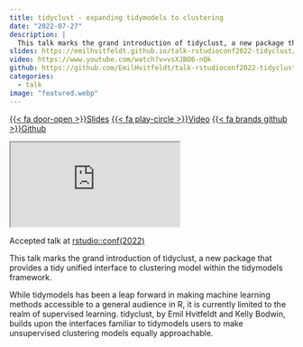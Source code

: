 ```yaml
---
title: tidyclust - expanding tidymodels to clustering
date: "2022-07-27"
description: |
  This talk marks the grand introduction of tidyclust, a new package that provides a tidy unified interface to clustering model within the tidymodels framework.
slides: https://emilhvitfeldt.github.io/talk-rstudioconf2022-tidyclust/#/section
video: https://www.youtube.com/watch?v=vsXJBO6-nQk
github: https://github.com/EmilHvitfeldt/talk-rstudioconf2022-tidyclust
categories:
  - talk
image: "featured.webp"
---
```


<a href="https://emilhvitfeldt.github.io/talk-rstudioconf2022-tidyclust/#/section" class="listing-slides btn-links">{{< fa door-open >}}Slides<a>
<a href="https://www.youtube.com/watch?v=vsXJBO6-nQk" class="listing-video btn-links">{{< fa play-circle >}}Video<a>
<a href="https://github.com/EmilHvitfeldt/talk-rstudioconf2022-tidyclust" class="listing-github btn-links">{{< fa brands github >}}Github<a>
      
<iframe class="slide-deck" src="https://emilhvitfeldt.github.io/talk-rstudioconf2022-tidyclust/#/section"></iframe>

Accepted talk at [rstudio::conf(2022)](https://www.rstudio.com/conference/)

This talk marks the grand introduction of tidyclust, a new package that provides a tidy unified interface to clustering model within the tidymodels framework.

While tidymodels has been a leap forward in making machine learning methods accessible to a general audience in R, it is currently limited to the realm of supervised learning. tidyclust, by Emil Hvitfeldt and Kelly Bodwin, builds upon the interfaces familiar to tidymodels users to make unsupervised clustering models equally approachable.

